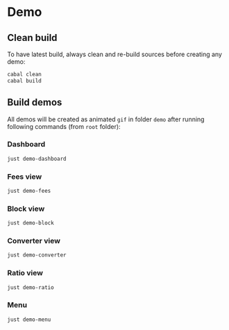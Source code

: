 # Demo

## Clean build

To have latest build, always clean and re-build sources before creating any demo:

```sh
cabal clean
cabal build
```

## Build demos

All demos will be created as animated `gif` in folder `demo` after running following commands (from `root` folder):

### Dashboard

```sh
just demo-dashboard
```

### Fees view

```sh
just demo-fees
```

### Block view

```sh
just demo-block
```

### Converter view

```sh
just demo-converter
```

### Ratio view

```sh
just demo-ratio
```

### Menu

```sh
just demo-menu
```
